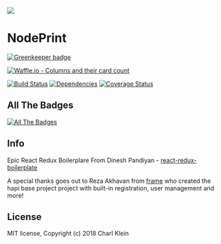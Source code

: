 <img src="https://raw.githubusercontent.com/CharlKlein/NodePrint/master/app/components/Header/images/banner.jpg" align="center" />


# NodePrint

[![Greenkeeper badge](https://badges.greenkeeper.io/CharlKlein/NodePrint.svg)](https://greenkeeper.io/)

[![Waffle.io - Columns and their card count](https://badge.waffle.io/CA-CharlKlein/NodePrint.svg?columns=all)](https://waffle.io/CA-CharlKlein/NodePrint) 

[![Build Status](https://travis-ci.org/CA-CharlKlein/NodePrint.svg?branch=master)](https://travis-ci.org/CA-CharlKlein/NodePrint) [![Dependencies](https://david-dm.org/ca-charlklein/nodeprint.svg)](https://david-dm.org/charlklein/nodeprint) [![Coverage Status](https://coveralls.io/repos/github/CA-CharlKlein/NodePrint/badge.svg)](https://coveralls.io/github/CA-CharlKlein/NodePrint)


## All The Badges
[![All The Badges](https://img.shields.io/badge/All%20The%20Badges-Collecting-brightgreen.svg)](https://img.shields.io/)




## Info

Epic React Redux Boilerplare From Dinesh Pandiyan - [react-redux-boilerplate](https://github.com/flexdinesh/react-redux-boilerplate) 

A special thanks goes out to Reza Akhavan from [frame](https://github.com/jedireza/frame)  who created the hapi base project project with built-in registration, user management and more!

## License

MIT license, Copyright (c) 2018 Charl Klein